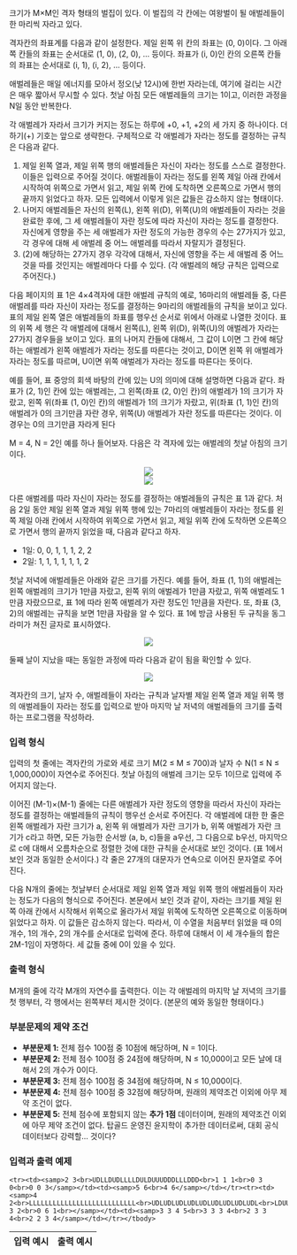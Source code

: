 크기가 M×M인 격자 형태의 벌집이 있다. 이 벌집의 각 칸에는 여왕벌이 될 애벌레들이 한 마리씩 자라고 있다. 

격자칸의 좌표계를 다음과 같이 설정한다. 제일 왼쪽 위 칸의 좌표는 (0, 0)이다. 그 아래쪽 칸들의 좌표는 순서대로 (1, 0), (2, 0), ... 등이다. 좌표가 (i, 0)인 칸의 오른쪽 칸들의 좌표는 순서대로 (i, 1), (i, 2), ... 등이다.

애벌레들은 매일 에너지를 모아서 정오(낮 12시)에 한번 자라는데, 여기에 걸리는 시간은 매우 짧아서 무시할 수 있다. 첫날 아침 모든 애벌레들의 크기는 1이고, 이러한 과정을 N일 동안 반복한다.

각 애벌레가 자라서 크기가 커지는 정도는 하루에 +0, +1, +2의 세 가지 중 하나이다. 더하기(+) 기호는 앞으로 생략한다. 구체적으로 각 애벌레가 자라는 정도를 결정하는 규칙은 다음과 같다. 

 1. 제일 왼쪽 열과, 제일 위쪽 행의 애벌레들은 자신이 자라는 정도를 스스로 결정한다. 이들은 입력으로 주어질 것이다. 애벌레들이 자라는 정도를 왼쪽 제일 아래 칸에서 시작하여 위쪽으로 가면서 읽고, 제일 위쪽 칸에 도착하면 오른쪽으로 가면서 행의 끝까지 읽었다고 하자. 모든 입력에서 이렇게 읽은 값들은 감소하지 않는 형태이다.
 2. 나머지 애벌레들은 자신의 왼쪽(L), 왼쪽 위(D), 위쪽(U)의 애벌레들이 자라는 것을 완료한 후에, 그 세 애벌레들이 자란 정도에 따라 자신이 자라는 정도를 결정한다. 자신에게 영향을 주는 세 애벌레가 자란 정도의 가능한 경우의 수는 27가지가 있고, 각 경우에 대해 세 애벌레 중 어느 애벌레를 따라서 자랄지가 결정된다.
 3. (2)에 해당하는 27가지 경우 각각에 대해서, 자신에 영향을 주는 세 애벌레 중 어느 것을 따를 것인지는 애벌레마다 다를 수 있다. (각 애벌레의 해당 규칙은 입력으로 주어진다.)

다음 페이지의 표 1은 4×4격자에 대한 애벌레 규칙의 예로, 16마리의 애벌레들 중, 다른 애벌레를 따라 자신이 자라는 정도를 결정하는 9마리의 애벌레들의 규칙을 보이고 있다. 표의 제일 왼쪽 열은 애벌레들의 좌표를 행우선 순서로 위에서 아래로 나열한 것이다. 표의 위쪽 세 행은 각 애벌레에 대해서 왼쪽(L), 왼쪽 위(D), 위쪽(U)의 애벌레가 자라는 27가지 경우들을 보이고 있다. 표의 나머지 칸들에 대해서, 그 값이 L이면 그 칸에 해당하는 애벌레가 왼쪽 애벌레가 자라는 정도를 따른다는 것이고, D이면 왼쪽 위 애벌레가 자라는 정도를 따르며, U이면 위쪽 애벌레가 자라는 정도를 따른다는 뜻이다.

예를 들어, 표 중앙의 회색 바탕의 칸에 있는 U의 의미에 대해 설명하면 다음과 같다. 좌표가 (2, 1)인 칸에 있는 애벌레는, 그 왼쪽(좌표 (2, 0)인 칸)의 애벌레가 1의 크기가 자랐고, 왼쪽 위(좌표 (1, 0)인 칸)의 애벌레가 1의 크기가 자랐고, 위(좌표 (1, 1)인 칸)의 애벌레가 0의 크기만큼 자란 경우, 위쪽(U) 애벌레가 자란 정도를 따른다는 것이다. 이 경우는 0의 크기만큼 자라게 된다

M = 4, N = 2인 예를 하나 들어보자. 다음은 각 격자에 있는 애벌레의 첫날 아침의 크기이다.

<div style="text-align: center;">
<img src="https://s3.ap-northeast-2.amazonaws.com/oj.uz/old/KOI15_queen/1.png" style="max-width: 720px;"/>
</div>

<div style="text-align: center;">
<img src="https://s3.ap-northeast-2.amazonaws.com/oj.uz/old/KOI15_queen/2.png" style="max-width: 180px;"/>
</div>

다른 애벌레를 따라 자신이 자라는 정도를 결정하는 애벌레들의 규칙은 표 1과 같다. 처음 2일 동안 제일 왼쪽 열과 제일 위쪽 행에 있는 7마리의 애벌레들이 자라는 정도를 왼쪽 제일 아래 칸에서 시작하여 위쪽으로 가면서 읽고, 제일 위쪽 칸에 도착하면 오른쪽으로 가면서 행의 끝까지 읽었을 때, 다음과 같다고 하자. 

* 1일: 0, 0, 1, 1, 1, 2, 2
* 2일: 1, 1, 1, 1, 1, 1, 2

첫날 저녁에 애벌레들은 아래와 같은 크기를 가진다. 예를 들어, 좌표 (1, 1)의 애벌레는 왼쪽 애벌레의 크기가 1만큼 자랐고, 왼쪽 위의 애벌레가 1만큼 자랐고, 위쪽 애벌레도 1만큼 자랐으므로, 표 1에 따라 왼쪽 애벌레가 자란 정도인 1만큼을 자란다. 또, 좌표 (3, 2)의 애벌레는 규칙을 보면 1만큼 자람을 알 수 있다. 표 1에 방금 사용된 두 규칙을 동그라미가 쳐진 글자로 표시하였다.

<div style="text-align: center;">
<img src="https://s3.ap-northeast-2.amazonaws.com/oj.uz/old/KOI15_queen/3.png" style="max-width: 180px;"/>
</div>

둘째 날이 지났을 때는 동일한 과정에 따라 다음과 같이 됨을 확인할 수 있다.

<div style="text-align: center;">
<img src="https://s3.ap-northeast-2.amazonaws.com/oj.uz/old/KOI15_queen/4.png" style="max-width: 180px;"/>
</div>

격자칸의 크기, 날자 수, 애벌레들이 자라는 규칙과 날자별 제일 왼쪽 열과 제일 위쪽 행의 애벌레들이 자라는 정도를 입력으로 받아 마지막 날 저녁의 애벌레들의 크기를 출력하는 프로그램을 작성하라.

### 입력 형식

입력의 첫 줄에는 격자칸의 가로와 세로 크기 M(2 ≤ M ≤ 700)과 날자 수 N(1 ≤ N ≤ 1,000,000)이 자연수로 주어진다. 첫날 아침의 애벌레 크기는 모두 1이므로 입력에 주어지지 않는다. 

이어진 (M-1)×(M-1) 줄에는 다른 애벌레가 자란 정도의 영향을 따라서 자신이 자라는 정도를 결정하는 애벌레들의 규칙이 행우선 순서로 주어진다. 각 애벌레에 대한 한 줄은 왼쪽 애벌레가 자란 크기가 a, 왼쪽 위 애벌레가 자란 크기가 b, 위쪽 애벌레가 자란 크기가 c라고 하면, 모든 가능한 순서쌍 (a, b, c)들을 a우선, 그 다음으로 b우선, 마지막으로 c에 대해서 오름차순으로 정렬한 것에 대한 규칙을 순서대로 보인 것이다. (표 1에서 보인 것과 동일한 순서이다.) 각 줄은 27개의 대문자가 연속으로 이어진 문자열로 주어진다. 

다음 N개의 줄에는 첫날부터 순서대로 제일 왼쪽 열과 제일 위쪽 행의 애벌레들이 자라는 정도가 다음의 형식으로 주어진다. 본문에서 보인 것과 같이, 자라는 크기를 제일 왼쪽 아래 칸에서 시작해서 위쪽으로 올라가서 제일 위쪽에 도착하면 오른쪽으로 이동하며 읽었다고 하자. 이 값들은 감소하지 않는다. 따라서, 이 수열을 처음부터 읽었을 때 0의 개수, 1의 개수, 2의 개수를 순서대로 입력에 준다. 하루에 대해서 이 세 개수들의 합은 2M-1임이 자명하다. 세 값들 중에 0이 있을 수 있다.

### 출력 형식

M개의 줄에 각각 M개의 자연수를 출력한다. 이는 각 애벌레의 마지막 날 저녁의 크기를 첫 행부터, 각 행에서는 왼쪽부터 제시한 것이다. (본문의 예와 동일한 형태이다.)

### 부분문제의 제약 조건
 * **부분문제 1:** 전체 점수 100점 중 10점에 해당하며, N = 1이다.
 * **부분문제 2:** 전체 점수 100점 중 24점에 해당하며, N ≤ 10,000이고 모든 날에 대해서 2의 개수가 0이다.
 * **부분문제 3:** 전체 점수 100점 중 34점에 해당하며, N ≤ 10,000이다.
 * **부분문제 4:** 전체 점수 100점 중 32점에 해당하며, 원래의 제약조건 이외에 아무 제약 조건이 없다.
 * **부분문제 5:** 전체 점수에 포함되지 않는 **추가 1점** 데이터이며, 원래의 제약조건 이외에 아무 제약 조건이 없다. 탑골드 운영진 윤지학이 추가한 데이터로써, 대회 공식 데이터보다 강력할... 것이다? 


### 입력과 출력 예제

<table class="table table-condensed table-bordered " id="examples_table">
	<thead>
		<tr>
			<th class="col-lg-6 col-md-6 col-sm-6">입력 예시</th>
			<th class="col-lg-6 col-md-6 col-sm-6">출력 예시</th>
		</tr>
	</thead>
	<tbody>
	
	<tr><td><samp>2 3<br>UDLLDUDLLLLDULDUUUDDDLLLDDD<br>1 1 1<br>0 3 0<br>0 0 3</samp></td><td><samp>5 6<br>4 6</samp></td></tr><tr><td><samp>4 2<br>LLLLLLLLLLLLLLLLLLLLLLLLLLL<br>UDLUDLUDLUDLUDLUDLUDLUDLUDL<br>LDUUDDDLLDLLLLDDDDUUUDDDLLL<br>DDLUUDLLDLDDUDLDDDDLDDDDLDD<br>DDLLULDDDLLLLDDUULLUUULUUUL<br>LLLLUUULLLLUUUUDDLDUDLLLUDU<br>LLDDUULLLUUULDDUUULDUUULDUU<br>DDDDDDDDDDDDDDDDDDDDDDDDDDD<br>UUUUUUUUUUUUUUUUUUUUUUUUUUU<br>2 3 2<br>0 6 1<br></samp></td><td><samp>3 3 4 5<br>3 3 3 4<br>2 3 3 4<br>2 2 3 4</samp></td></tr></tbody>
</table>
